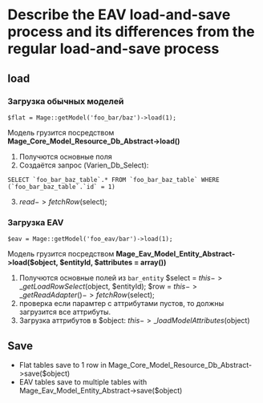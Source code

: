 # Describe the EAV load-and-save process and its differences from the regular load-and-save process

## load

### Загрузка обычных моделей

```
$flat = Mage::getModel('foo_bar/baz')->load(1);
```

Модель грузится посредством **Mage_Core_Model_Resource_Db_Abstract->load()**

  1. Получются основные поля
  2. Создаётся запрос (Varien_Db_Select):
  ```
  SELECT `foo_bar_baz_table`.* FROM `foo_bar_baz_table` WHERE (`foo_bar_baz_table`.`id` = 1)
  ```

  3. $read->fetchRow($select);

### Загрузка EAV

```
$eav = Mage::getModel('foo_eav/bar')->load(1);
```

Модель грузится посредством **Mage_Eav_Model_Entity_Abstract->load($object, $entityId, $attributes = array())**

  1. Получются основные полей из `bar_entity`
    $select = $this->\_getLoadRowSelect($object, $entityId); $row = $this->\_getReadAdapter()->fetchRow($select);
  2. проверка если парамтер с аттрибутами пустов, то должны загрузится все аттрибуты.
  3. Загрузка аттрибутов в $object: $this->\_loadModelAttributes($object)

## Save

  * Flat tables save to 1 row in Mage_Core_Model_Resource_Db_Abstract->save($object)
  * EAV tables save to multiple tables with Mage_Eav_Model_Entity_Abstract->save($object)
